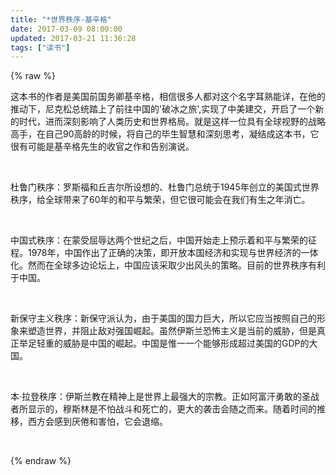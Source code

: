 ```yaml
---
title: "*世界秩序-基辛格"
date: 2017-03-09 08:00:00
updated: 2017-03-21 11:36:28
tags: ["读书"]
---
```

{% raw %}
<p>这本书的作者是美国前国务卿基辛格，相信很多人都对这个名字耳熟能详，在他的推动下，尼克松总统踏上了前往中国的&#39;破冰之旅&#39;,实现了中美建交，开启了一个新的时代，进而深刻影响了人类历史和世界格局。就是这样一位具有全球视野的战略高手，在自己90高龄的时候，将自己的毕生智慧和深刻思考，凝结成这本书，它很有可能是基辛格先生的收官之作和告别演说。</p><p><br/></p><p>杜鲁门秩序：罗斯福和丘吉尔所设想的、杜鲁门总统于1945年创立的美国式世界秩序，给全球带来了60年的和平与繁荣，但它很可能会在我们有生之年消亡。</p><p><br/></p><p>中国式秩序：在蒙受屈辱达两个世纪之后，中国开始走上预示着和平与繁荣的征程。1978年，中国作出了正确的决策，即开放本国经济和实现与世界经济的一体化。然而在全球多边论坛上，中国应该采取少出风头的策略。目前的世界秩序有利于中国。</p><p><br/></p><p>新保守主义秩序：新保守派认为，由于美国的国力巨大，所以它应当按照自己的形象来塑造世界，并阻止敌对强国崛起。虽然伊斯兰恐怖主义是当前的威胁，但是真正举足轻重的威胁是中国的崛起。中国是惟一一个能够形成超过美国的GDP的大国。</p><p><br/></p><p>本·拉登秩序：伊斯兰教在精神上是世界上最强大的宗教。正如阿富汗勇敢的圣战者所显示的，穆斯林是不怕战斗和死亡的，更大的袭击会随之而来。随着时间的推移，西方会感到厌倦和害怕，它会退缩。</p><p><br/></p>
{% endraw %}

